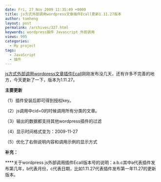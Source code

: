 ```yaml
---
date: Fri, 27 Nov 2009 11:35:49 +0000
title: js方式外部调用wordpress文章插件Ecall更新1.11.27版本
author: tomheng
layout: post
permalink: /archives/327.html
keywords: wordpress插件 Javascript 外部调用
views: 995
categories:
  - My project
tags:
  - JavaScript
  - 插件
---
```

<a class="wpgallery" title="wordpress插件Ecall-js方式外部调用wordpress文章" href="http://blog.webfuns.net/archives/313.html" target="_blank">js方式外部调用wordpress文章插件Ecall</a>刚刚发布没几天，还有许多不完善的地方，今天更新了一下，版本为1.11.27。

**主要更新**

（1）插件安装后即可得到授权key。

（2）js调用中cid=0的时候调用所有分类的文章。

（3）输出的数据都支持其他wordpress插件的过滤

（4）显示时间格式变为：2009-11-27

（5）优化了右侧说明内容和调用示例的显示方式

**补充：**

****关于wordpress js外部调用插件Ecall版本号的说明：a.b.c其中a代表插件发布第几年，b代表月份，c代表日期，比如1.11.27代表插件发布第一年11.27的更新版本。
